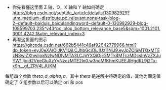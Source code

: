 - 你先看懂这里面 Z 轴，O，X 轴和 Y 轴如何确定
    https://blog.csdn.net/subtitle_/article/details/130982929?utm_medium=distribute.pc_relevant.none-task-blog-2~default~baidujs_baidulandingword~default-0-130982929-blog-108599703.235^v43^pc_blog_bottom_relevance_base5&spm=1001.2101.3001.4242.1&utm_relevant_index=3
- 再看这里面的图示
    https://gitcode.csdn.net/662b5441c46af92642779966.html?dp_token=eyJ0eXAiOiJKV1QiLCJhbGciOiJIUzI1NiJ9.eyJpZCI6MTQxMTEzNSwiZXhwIjoxNzIwNDIyMTA3LCJpYXQiOjE3MTk4MTczMDcsInVzZXJuYW1lIjoid2VpeGluXzYyNzczMTE2In0.w3noMfKhmKUEEJIHgdKL9j2Tx-x9h__gf_ZRV4LJUKM 

每组四个参数 $theta, d, alpha, a$，其中 $theta$ 是逆解中待确定的值，其他为固定值
确定了 6 组参数以后可以确定 ori 和 pos
